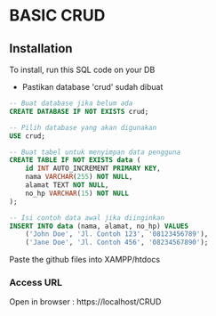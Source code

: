 
# BASIC CRUD




## Installation

To install, run this SQL code on your DB 

* Pastikan database 'crud' sudah dibuat

```sql
-- Buat database jika belum ada
CREATE DATABASE IF NOT EXISTS crud;

-- Pilih database yang akan digunakan
USE crud;

-- Buat tabel untuk menyimpan data pengguna
CREATE TABLE IF NOT EXISTS data (
    id INT AUTO_INCREMENT PRIMARY KEY,
    nama VARCHAR(255) NOT NULL,
    alamat TEXT NOT NULL,
    no_hp VARCHAR(15) NOT NULL
);

-- Isi contoh data awal jika diinginkan
INSERT INTO data (nama, alamat, no_hp) VALUES
    ('John Doe', 'Jl. Contoh 123', '08123456789'),
    ('Jane Doe', 'Jl. Contoh 456', '08234567890');

```
Paste the github files into XAMPP/htdocs

### Access URL
Open in browser : https://localhost/CRUD

